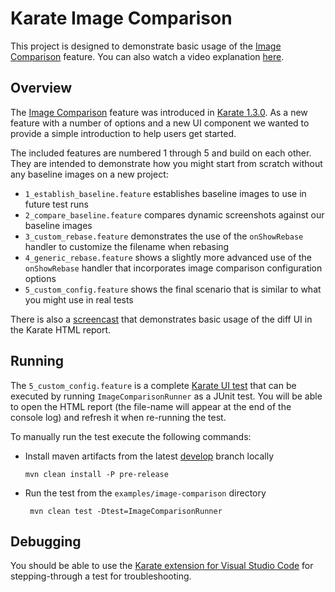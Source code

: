 # Karate Image Comparison
This project is designed to demonstrate basic usage of the [Image Comparison](https://github.com/karatelabs/karate/#compare-image) feature. You can also watch a video explanation [here](https://youtu.be/wlvmNBraP60).

## Overview
The [Image Comparison](https://github.com/karatelabs/karate/#compare-image) feature was introduced in [Karate 1.3.0](https://github.com/karatelabs/karate/wiki/1.3.0-Upgrade-Guide).
As a new feature with a number of options and a new UI component we wanted to provide a simple introduction to help users get started.

The included features are numbered 1 through 5 and build on each other. 
They are intended to demonstrate how you might start from scratch without any baseline images on a new project:
*  `1_establish_baseline.feature` establishes baseline images to use in future test runs
*  `2_compare_baseline.feature` compares dynamic screenshots against our baseline images
*  `3_custom_rebase.feature` demonstrates the use of the `onShowRebase` handler to customize the filename when rebasing
*  `4_generic_rebase.feature` shows a slightly more advanced use of the `onShowRebase` handler that incorporates image comparison configuration options
*  `5_custom_config.feature` shows the final scenario that is similar to what you might use in real tests

There is also a [screencast](https://youtu.be/wlvmNBraP60) that demonstrates basic usage of the diff UI in the Karate HTML report.

## Running
The `5_custom_config.feature` is a complete [Karate UI test](https://github.com/karatelabs/karate/tree/master/karate-core) that can be executed by running `ImageComparisonRunner` as a JUnit test.
You will be able to open the HTML report (the file-name will appear at the end of the console log) and refresh it when re-running the test.

To manually run the test execute the following commands:
*  Install maven artifacts from the latest [develop](https://github.com/karatelabs/karate/tree/develop) branch locally
   ```
   mvn clean install -P pre-release
   ```
*  Run the test from the `examples/image-comparison` directory
   ```
    mvn clean test -Dtest=ImageComparisonRunner
   ```

## Debugging
You should be able to use the [Karate extension for Visual Studio Code](https://github.com/karatelabs/karate/wiki/IDE-Support#vs-code-karate-plugin) for stepping-through a test for troubleshooting.
